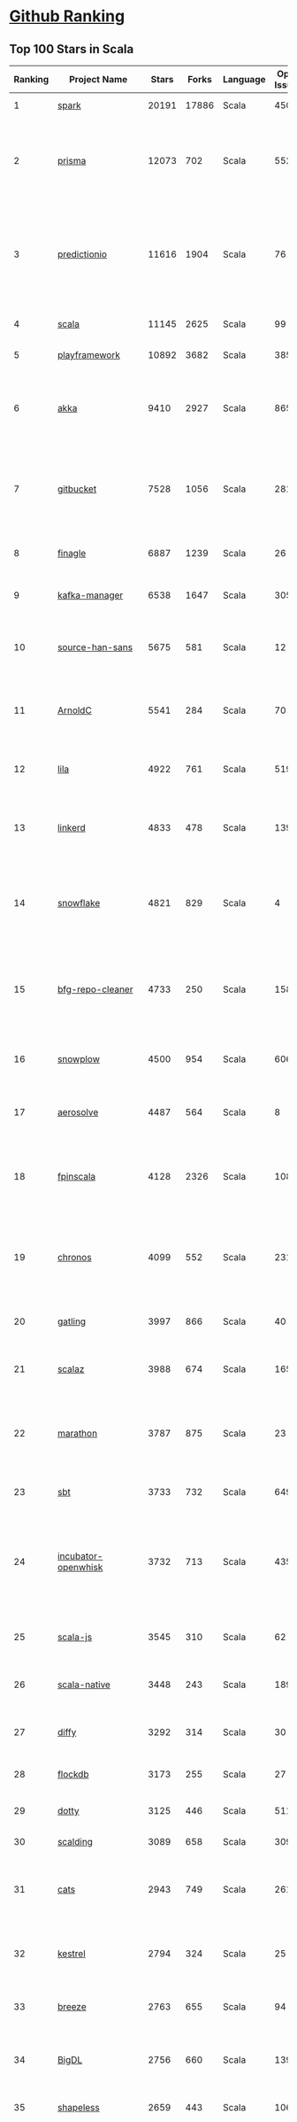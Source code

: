 [Github Ranking](../README.md)
==========

## Top 100 Stars in Scala

| Ranking | Project Name | Stars | Forks | Language | Open Issues | Description | Last Commit |
| ------- | ------------ | ----- | ----- | -------- | ----------- | ----------- | ----------- |
| 1 | [spark](https://github.com/apache/spark) | 20191 | 17886 | Scala | 450 | Apache Spark | 2019-01-10T03:25:50Z |
| 2 | [prisma](https://github.com/prisma/prisma) | 12073 | 702 | Scala | 552 | ⚡️ Prisma enables seamless type-safe database access & declarative data modeling | 2019-01-09T18:47:06Z |
| 3 | [predictionio](https://github.com/apache/predictionio) | 11616 | 1904 | Scala | 76 | PredictionIO, a machine learning server for developers and ML engineers. Built on Apache Spark, HBase and Spray. | 2018-12-21T14:05:49Z |
| 4 | [scala](https://github.com/scala/scala) | 11145 | 2625 | Scala | 99 | The Scala programming language | 2019-01-10T01:58:49Z |
| 5 | [playframework](https://github.com/playframework/playframework) | 10892 | 3682 | Scala | 385 | Play Framework | 2019-01-10T01:56:36Z |
| 6 | [akka](https://github.com/akka/akka) | 9410 | 2927 | Scala | 865 | Build highly concurrent, distributed, and resilient message-driven applications on the JVM | 2019-01-09T19:24:21Z |
| 7 | [gitbucket](https://github.com/gitbucket/gitbucket) | 7528 | 1056 | Scala | 281 | A Git platform powered by Scala with easy installation, high extensibility & GitHub API compatibility | 2019-01-09T11:59:33Z |
| 8 | [finagle](https://github.com/twitter/finagle) | 6887 | 1239 | Scala | 26 | A fault tolerant, protocol-agnostic RPC system | 2019-01-09T20:13:06Z |
| 9 | [kafka-manager](https://github.com/yahoo/kafka-manager) | 6538 | 1647 | Scala | 305 | A tool for managing Apache Kafka. | 2019-01-09T00:55:02Z |
| 10 | [source-han-sans](https://github.com/adobe-fonts/source-han-sans) | 5675 | 581 | Scala | 12 | Source Han Sans \| 思源黑体 \| 思源黑體 \| 思源黑體 香港 \| 源ノ角ゴシック \| 본고딕 | 2018-11-19T18:25:19Z |
| 11 | [ArnoldC](https://github.com/lhartikk/ArnoldC) | 5541 | 284 | Scala | 70 | Arnold Schwarzenegger based programming language | 2018-12-08T22:04:04Z |
| 12 | [lila](https://github.com/ornicar/lila) | 4922 | 761 | Scala | 519 | ♞ lichess.org: the forever free, adless and open source chess server ♞ | 2019-01-07T18:30:52Z |
| 13 | [linkerd](https://github.com/linkerd/linkerd) | 4833 | 478 | Scala | 139 | A service mesh for Kubernetes and beyond. Main repo for Linkerd 1.x. | 2018-12-21T21:21:35Z |
| 14 | [snowflake](https://github.com/twitter-archive/snowflake) | 4821 | 829 | Scala | 4 | Snowflake is a network service for generating unique ID numbers at high scale with some simple guarantees. | 2018-09-21T00:30:00Z |
| 15 | [bfg-repo-cleaner](https://github.com/rtyley/bfg-repo-cleaner) | 4733 | 250 | Scala | 158 | Removes large or troublesome blobs like git-filter-branch does, but faster. And written in Scala | 2018-08-20T23:57:53Z |
| 16 | [snowplow](https://github.com/snowplow/snowplow) | 4500 | 954 | Scala | 606 | Cloud-native web, mobile and event analytics, running on AWS and GCP | 2018-12-28T12:59:17Z |
| 17 | [aerosolve](https://github.com/airbnb/aerosolve) | 4487 | 564 | Scala | 8 | A machine learning package built for humans. | 2018-12-03T23:12:18Z |
| 18 | [fpinscala](https://github.com/fpinscala/fpinscala) | 4128 | 2326 | Scala | 108 | Code, exercises, answers, and hints to go along with the book "Functional Programming in Scala" | 2019-01-07T11:11:02Z |
| 19 | [chronos](https://github.com/mesos/chronos) | 4099 | 552 | Scala | 231 | Fault tolerant job scheduler for Mesos which handles dependencies and ISO8601 based schedules | 2018-09-29T20:34:37Z |
| 20 | [gatling](https://github.com/gatling/gatling) | 3997 | 866 | Scala | 40 | Async Scala-Akka-Netty based Load Test Tool | 2019-01-09T14:34:21Z |
| 21 | [scalaz](https://github.com/scalaz/scalaz) | 3988 | 674 | Scala | 165 | Principled Functional Programming in Scala | 2019-01-03T06:31:31Z |
| 22 | [marathon](https://github.com/mesosphere/marathon) | 3787 | 875 | Scala | 23 | Deploy and manage containers (including Docker) on top of Apache Mesos at scale. | 2019-01-09T21:34:47Z |
| 23 | [sbt](https://github.com/sbt/sbt) | 3733 | 732 | Scala | 649 | sbt, the interactive build tool | 2019-01-08T21:29:16Z |
| 24 | [incubator-openwhisk](https://github.com/apache/incubator-openwhisk) | 3732 | 713 | Scala | 435 | Apache OpenWhisk is a serverless event-based programming service and an Apache Incubator project. | 2019-01-09T22:38:38Z |
| 25 | [scala-js](https://github.com/scala-js/scala-js) | 3545 | 310 | Scala | 62 | Scala.js, the Scala to JavaScript compiler | 2019-01-09T21:37:28Z |
| 26 | [scala-native](https://github.com/scala-native/scala-native) | 3448 | 243 | Scala | 189 | Your favorite language gets closer to bare metal. | 2019-01-09T20:12:42Z |
| 27 | [diffy](https://github.com/twitter/diffy) | 3292 | 314 | Scala | 30 | Find potential bugs in your services with Diffy | 2018-11-27T10:34:40Z |
| 28 | [flockdb](https://github.com/twitter-archive/flockdb) | 3173 | 255 | Scala | 27 | A distributed, fault-tolerant graph database | 2017-03-16T23:11:18Z |
| 29 | [dotty](https://github.com/lampepfl/dotty) | 3125 | 446 | Scala | 511 | Research compiler that will become Scala 3 | 2019-01-09T22:04:05Z |
| 30 | [scalding](https://github.com/twitter/scalding) | 3089 | 658 | Scala | 309 | A Scala API for Cascading | 2018-12-27T04:32:24Z |
| 31 | [cats](https://github.com/typelevel/cats) | 2943 | 749 | Scala | 261 | Lightweight, modular, and extensible library for functional programming. | 2019-01-09T19:51:37Z |
| 32 | [kestrel](https://github.com/twitter-archive/kestrel) | 2794 | 324 | Scala | 25 | simple, distributed message queue system (inactive) | 2016-01-22T07:54:28Z |
| 33 | [breeze](https://github.com/scalanlp/breeze) | 2763 | 655 | Scala | 94 | Breeze is a numerical processing library for Scala. | 2018-12-14T17:29:59Z |
| 34 | [BigDL](https://github.com/intel-analytics/BigDL) | 2756 | 660 | Scala | 139 | BigDL: Distributed Deep Learning Library for Apache Spark | 2019-01-10T02:11:13Z |
| 35 | [shapeless](https://github.com/milessabin/shapeless) | 2659 | 443 | Scala | 106 | Generic programming for Scala | 2019-01-06T18:55:53Z |
| 36 | [spray](https://github.com/spray/spray) | 2569 | 606 | Scala | 84 | A suite of scala libraries for building and consuming RESTful web services on top of Akka: lightweight, asynchronous, non-blocking, actor-based, testable | 2017-02-21T11:03:37Z |
| 37 | [scalatra](https://github.com/scalatra/scalatra) | 2355 | 338 | Scala | 99 | Tiny Scala high-performance, async web framework, inspired by Sinatra | 2018-12-28T17:07:40Z |
| 38 | [spark-jobserver](https://github.com/spark-jobserver/spark-jobserver) | 2223 | 896 | Scala | 224 | REST job server for Apache Spark | 2019-01-09T11:43:20Z |
| 39 | [util](https://github.com/twitter/util) | 2214 | 486 | Scala | 6 | Wonderful reusable code from Twitter | 2019-01-09T20:23:10Z |
| 40 | [atlas](https://github.com/Netflix/atlas) | 2206 | 188 | Scala | 30 | In-memory dimensional time series database. | 2019-01-08T21:13:51Z |
| 41 | [wire-android](https://github.com/wireapp/wire-android) | 2179 | 418 | Scala | 407 | :phone: Wire for Android | 2019-01-09T19:05:57Z |
| 42 | [gizzard](https://github.com/twitter-archive/gizzard) | 2176 | 205 | Scala | 11 | A flexible sharding framework for creating eventually-consistent distributed datastores | 2017-03-16T23:21:54Z |
| 43 | [s3_website](https://github.com/laurilehmijoki/s3_website) | 2171 | 162 | Scala | 68 | Manage an S3 website: sync, deliver via CloudFront, benefit from advanced S3 website features. | 2018-11-11T20:53:54Z |
| 44 | [slick](https://github.com/slick/slick) | 2152 | 522 | Scala | 428 | Scala Language Integrated Connection Kit | 2019-01-02T08:58:47Z |
| 45 | [CoolplaySpark](https://github.com/lw-lin/CoolplaySpark) | 2125 | 951 | Scala | 30 | 酷玩 Spark: Spark 源代码解析、Spark 类库等 | 2018-10-09T05:07:07Z |
| 46 | [scaloid](https://github.com/pocorall/scaloid) | 2110 | 170 | Scala | 17 | Scaloid makes your Android code easy to understand and maintain. | 2018-08-07T08:10:53Z |
| 47 | [lagom](https://github.com/lagom/lagom) | 2067 | 482 | Scala | 350 | Reactive Microservices for the JVM | 2019-01-09T20:29:13Z |
| 48 | [summingbird](https://github.com/twitter/summingbird) | 1999 | 266 | Scala | 161 | Streaming MapReduce with Scalding and Storm | 2018-12-12T23:19:39Z |
| 49 | [textteaser](https://github.com/MojoJolo/textteaser) | 1939 | 258 | Scala | 5 | TextTeaser is an automatic summarization algorithm. | 2018-02-07T06:42:57Z |
| 50 | [Ammonite](https://github.com/lihaoyi/Ammonite) | 1882 | 284 | Scala | 72 | Scala Scripting | 2019-01-09T16:15:58Z |
| 51 | [finatra](https://github.com/twitter/finatra) | 1843 | 340 | Scala | 16 | Fast, testable, Scala services built on TwitterServer and Finagle | 2019-01-09T21:33:58Z |
| 52 | [algebird](https://github.com/twitter/algebird) | 1798 | 278 | Scala | 85 | Abstract Algebra for Scala | 2018-11-10T01:35:14Z |
| 53 | [scala-exercises](https://github.com/scala-exercises/scala-exercises) | 1715 | 415 | Scala | 39 | The easy way to learn Scala. | 2019-01-06T10:03:00Z |
| 54 | [KafkaOffsetMonitor](https://github.com/quantifind/KafkaOffsetMonitor) | 1596 | 648 | Scala | 67 | A little app to monitor the progress of kafka consumers and their lag wrt the queue. | 2018-05-01T16:04:58Z |
| 55 | [circe](https://github.com/circe/circe) | 1570 | 332 | Scala | 115 | Yet another JSON library for Scala | 2019-01-09T22:01:07Z |
| 56 | [spark-cassandra-connector](https://github.com/datastax/spark-cassandra-connector) | 1544 | 740 | Scala | 21 | DataStax Spark Cassandra Connector | 2018-12-14T20:40:59Z |
| 57 | [goose](https://github.com/GravityLabs/goose) | 1510 | 349 | Scala | 63 | Html Content / Article Extractor in Scala - open sourced from Gravity Labs  | 2017-04-18T08:29:34Z |
| 58 | [spark](https://github.com/mesos/spark) | 1453 | 386 | Scala | 15 | Lightning-fast cluster computing in Java, Scala and Python. | 2014-04-08T20:31:01Z |
| 59 | [scalacheck](https://github.com/rickynils/scalacheck) | 1450 | 316 | Scala | 69 | Property-based testing for Scala | 2018-12-07T23:13:46Z |
| 60 | [giter8](https://github.com/foundweekends/giter8) | 1431 | 194 | Scala | 62 | a command line tool to apply templates defined on GitHub  | 2018-12-14T07:02:13Z |
| 61 | [spire](https://github.com/non/spire) | 1428 | 196 | Scala | 160 | Powerful new number types and numeric abstractions for Scala. | 2018-12-15T15:17:17Z |
| 62 | [monix](https://github.com/monix/monix) | 1403 | 159 | Scala | 20 | Asynchronous, Reactive Programming for Scala and Scala.js. | 2019-01-08T09:20:59Z |
| 63 | [http4s](https://github.com/http4s/http4s) | 1387 | 403 | Scala | 174 | A minimal, idiomatic Scala interface for HTTP | 2019-01-09T19:37:38Z |
| 64 | [sangria](https://github.com/sangria-graphql/sangria) | 1386 | 120 | Scala | 45 | Scala GraphQL implementation | 2019-01-09T15:55:49Z |
| 65 | [coursier](https://github.com/coursier/coursier) | 1369 | 154 | Scala | 130 | Pure Scala Artifact Fetching | 2019-01-09T18:12:43Z |
| 66 | [scio](https://github.com/spotify/scio) | 1360 | 222 | Scala | 45 | A Scala API for Apache Beam and Google Cloud Dataflow. | 2019-01-09T20:29:07Z |
| 67 | [Binding.scala](https://github.com/ThoughtWorksInc/Binding.scala) | 1348 | 98 | Scala | 27 | Reactive data-binding for Scala | 2018-12-17T08:09:42Z |
| 68 | [quill](https://github.com/getquill/quill) | 1347 | 195 | Scala | 127 | Compile-time Language Integrated Queries for Scala | 2019-01-10T01:16:47Z |
| 69 | [postgresql-async](https://github.com/mauricio/postgresql-async) | 1345 | 203 | Scala | 69 | Async, Netty based, database drivers for PostgreSQL and MySQL written in Scala | 2019-01-07T09:29:26Z |
| 70 | [ensime-server](https://github.com/ensime/ensime-server) | 1333 | 303 | Scala | 9 | ENSIME JVM Process | 2018-10-28T09:14:32Z |
| 71 | [iago](https://github.com/twitter/iago) | 1331 | 150 | Scala | 6 | A load generator, built for engineers | 2016-08-01T06:40:07Z |
| 72 | [doobie](https://github.com/tpolecat/doobie) | 1329 | 196 | Scala | 93 | Functional JDBC layer for Scala. | 2019-01-08T11:20:23Z |
| 73 | [lcamera](https://github.com/PkmX/lcamera) | 1317 | 222 | Scala | 103 | A camera app using the new camera2 API in Android Lollipop | 2016-06-01T11:13:47Z |
| 74 | [grid](https://github.com/guardian/grid) | 1308 | 99 | Scala | 64 | The Guardian’s new image management system | 2019-01-09T18:00:25Z |
| 75 | [finch](https://github.com/finagle/finch) | 1302 | 195 | Scala | 40 | Scala combinator library for building Finagle HTTP services | 2019-01-10T01:13:16Z |
| 76 | [fs2](https://github.com/functional-streams-for-scala/fs2) | 1297 | 331 | Scala | 32 | Compositional, streaming I/O library for Scala | 2019-01-10T02:22:11Z |
| 77 | [elastic4s](https://github.com/sksamuel/elastic4s) | 1288 | 508 | Scala | 49 | Elasticsearch Scala Client - Non Blocking, Type Safe, Reactive HTTP Client | 2019-01-09T00:19:51Z |
| 78 | [TransmogrifAI](https://github.com/salesforce/TransmogrifAI) | 1224 | 199 | Scala | 24 | TransmogrifAI (pronounced trăns-mŏgˈrə-fī) is an AutoML library for building modular, reusable, strongly typed machine learning workflows on Spark with minimal hand tuning | 2019-01-09T00:49:45Z |
| 79 | [mmlspark](https://github.com/Azure/mmlspark) | 1217 | 274 | Scala | 53 | Microsoft Machine Learning for Apache Spark | 2019-01-10T01:05:01Z |
| 80 | [securesocial](https://github.com/jaliss/securesocial) | 1211 | 552 | Scala | 69 | A module that provides OAuth, OAuth2 and OpenID authentication for Play Framework applications | 2018-07-24T22:18:28Z |
| 81 | [squbs](https://github.com/paypal/squbs) | 1205 | 211 | Scala | 65 | Akka Streams & Akka HTTP for Large-Scale Production Deployments | 2019-01-09T14:13:11Z |
| 82 | [better-files](https://github.com/pathikrit/better-files) | 1191 | 116 | Scala | 37 | Simple, safe and intuitive Scala I/O | 2018-12-31T22:50:10Z |
| 83 | [rsc](https://github.com/twitter/rsc) | 1181 | 34 | Scala | 54 | Experimental Scala compiler focused on compilation speed | 2019-01-06T21:08:40Z |
| 84 | [framework](https://github.com/lift/framework) | 1181 | 267 | Scala | 144 | Lift Framework | 2018-11-20T01:40:44Z |
| 85 | [scalajs-react](https://github.com/japgolly/scalajs-react) | 1171 | 188 | Scala | 11 | Facebook's React on Scala.JS | 2019-01-09T13:03:40Z |
| 86 | [aas](https://github.com/sryza/aas) | 1168 | 914 | Scala | 2 | Code to accompany Advanced Analytics with Spark from O'Reilly Media | 2018-12-11T05:07:23Z |
| 87 | [scalacaster](https://github.com/vkostyukov/scalacaster) | 1163 | 291 | Scala | 6 | Purely Functional Algorithms and Data Structures in Scala | 2018-11-27T18:46:06Z |
| 88 | [json4s](https://github.com/json4s/json4s) | 1155 | 279 | Scala | 181 | A single AST to be used by other scala json libraries | 2019-01-05T09:15:47Z |
| 89 | [Kamon](https://github.com/kamon-io/Kamon) | 1151 | 229 | Scala | 125 | Distributed Tracing, Metrics and Context Propagation for application running on the JVM | 2019-01-06T12:46:14Z |
| 90 | [sbt-native-packager](https://github.com/sbt/sbt-native-packager) | 1148 | 364 | Scala | 95 | sbt Native Packager | 2019-01-09T14:38:30Z |
| 91 | [graphcool-framework](https://github.com/prisma/graphcool-framework) | 1131 | 78 | Scala | 519 | None | 2018-11-25T16:09:41Z |
| 92 | [killrweather](https://github.com/killrweather/killrweather) | 1126 | 402 | Scala | 23 | KillrWeather is a reference application (work in progress) showing how to easily integrate streaming and batch data processing with Apache Spark Streaming, Apache Cassandra, Apache Kafka and Akka for fast, streaming computations on time series data in asynchronous event-driven environments.  | 2017-01-05T09:43:35Z |
| 93 | [alpakka-kafka](https://github.com/akka/alpakka-kafka) | 1113 | 320 | Scala | 56 | Alpakka Kafka connector - Alpakka is a Reactive Enterprise Integration library for Java and Scala, based on Reactive Streams and Akka. | 2019-01-09T09:31:50Z |
| 94 | [colossus](https://github.com/tumblr/colossus) | 1108 | 96 | Scala | 6 | I/O and Microservice library for Scala | 2018-12-21T21:29:55Z |
| 95 | [sbt-idea](https://github.com/mpeltonen/sbt-idea) | 1103 | 160 | Scala | 97 | A simple-build-tool (sbt) plugin/processor for creating IntelliJ IDEA project files | 2017-12-27T14:58:03Z |
| 96 | [C1000K-Servers](https://github.com/smallnest/C1000K-Servers) | 1089 | 271 | Scala | 0 | :zap: High performance websocket servers implemented by Spray-can, Netty, undertow, jetty, Vert.x, Grizzly, node.js and Go. It supports 1,200,000 active websocket connections | 2016-08-16T06:53:18Z |
| 97 | [mill](https://github.com/lihaoyi/mill) | 1085 | 119 | Scala | 56 | Your shiny new Java/Scala build tool! | 2019-01-10T03:52:07Z |
| 98 | [FiloDB](https://github.com/filodb/FiloDB) | 1065 | 192 | Scala | 11 | Prometheus-compatible distributed time series database | 2019-01-10T00:19:22Z |
| 99 | [Monocle](https://github.com/julien-truffaut/Monocle) | 1034 | 145 | Scala | 32 | Optics library for Scala | 2019-01-09T13:08:30Z |
| 100 | [sbt-dependency-graph](https://github.com/jrudolph/sbt-dependency-graph) | 1031 | 90 | Scala | 41 | sbt plugin to create a dependency graph for your project | 2018-12-18T08:41:50Z |

